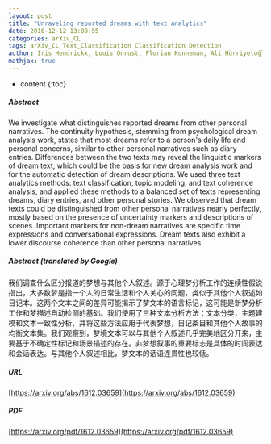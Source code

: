 ```yaml
---
layout: post
title: "Unraveling reported dreams with text analytics"
date: 2016-12-12 13:08:55
categories: arXiv_CL
tags: arXiv_CL Text_Classification Classification Detection
author: Iris Hendrickx, Louis Onrust, Florian Kunneman, Ali Hürriyetoğlu, Antal van den Bosch, Wessel Stoop
mathjax: true
---
```


* content
{:toc}

##### Abstract
We investigate what distinguishes reported dreams from other personal narratives. The continuity hypothesis, stemming from psychological dream analysis work, states that most dreams refer to a person's daily life and personal concerns, similar to other personal narratives such as diary entries. Differences between the two texts may reveal the linguistic markers of dream text, which could be the basis for new dream analysis work and for the automatic detection of dream descriptions. We used three text analytics methods: text classification, topic modeling, and text coherence analysis, and applied these methods to a balanced set of texts representing dreams, diary entries, and other personal stories. We observed that dream texts could be distinguished from other personal narratives nearly perfectly, mostly based on the presence of uncertainty markers and descriptions of scenes. Important markers for non-dream narratives are specific time expressions and conversational expressions. Dream texts also exhibit a lower discourse coherence than other personal narratives.

##### Abstract (translated by Google)
我们调查什么区分报道的梦想与其他个人叙述。源于心理梦分析工作的连续性假说指出，大多数梦是指一个人的日常生活和个人关心的问题，类似于其他个人叙述如日记本。这两个文本之间的差异可能揭示了梦文本的语言标记，这可能是新梦分析工作和梦描述自动检测的基础。我们使用了三种文本分析方法：文本分类，主题建模和文本一致性分析，并将这些方法应用于代表梦想，日记条目和其他个人故事的均衡文本集。我们观察到，梦境文本可以与其他个人叙述几乎完美地区分开来，主要基于不确定性标记和场景描述的存在。非梦想叙事的重要标志是具体的时间表达和会话表达。与其他个人叙述相比，梦文本的话语连贯性也较低。

##### URL
[https://arxiv.org/abs/1612.03659](https://arxiv.org/abs/1612.03659)

##### PDF
[https://arxiv.org/pdf/1612.03659](https://arxiv.org/pdf/1612.03659)

